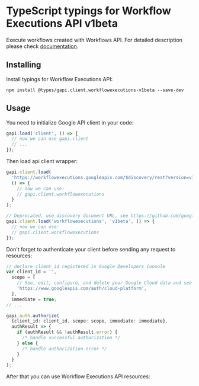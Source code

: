 # TypeScript typings for Workflow Executions API v1beta

Execute workflows created with Workflows API.
For detailed description please check [documentation](https://cloud.google.com/workflows).

## Installing

Install typings for Workflow Executions API:

```
npm install @types/gapi.client.workflowexecutions-v1beta --save-dev
```

## Usage

You need to initialize Google API client in your code:

```typescript
gapi.load('client', () => {
  // now we can use gapi.client
  // ...
});
```

Then load api client wrapper:

```typescript
gapi.client.load(
  'https://workflowexecutions.googleapis.com/$discovery/rest?version=v1beta',
  () => {
    // now we can use:
    // gapi.client.workflowexecutions
  }
);
```

```typescript
// Deprecated, use discovery document URL, see https://github.com/google/google-api-javascript-client/blob/master/docs/reference.md#----gapiclientloadname----version----callback--
gapi.client.load('workflowexecutions', 'v1beta', () => {
  // now we can use:
  // gapi.client.workflowexecutions
});
```

Don't forget to authenticate your client before sending any request to resources:

```typescript
// declare client_id registered in Google Developers Console
var client_id = '',
  scope = [
    // See, edit, configure, and delete your Google Cloud data and see the email address for your Google Account.
    'https://www.googleapis.com/auth/cloud-platform',
  ],
  immediate = true;
// ...

gapi.auth.authorize(
  {client_id: client_id, scope: scope, immediate: immediate},
  authResult => {
    if (authResult && !authResult.error) {
      /* handle successful authorization */
    } else {
      /* handle authorization error */
    }
  }
);
```

After that you can use Workflow Executions API resources: <!-- TODO: make this work for multiple namespaces -->

```typescript

```
